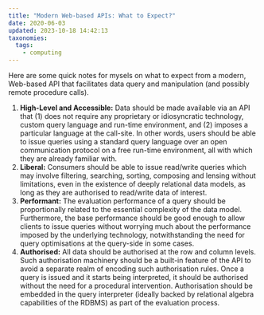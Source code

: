 ```yaml
---
title: "Modern Web-based APIs: What to Expect?"
date: 2020-06-03
updated: 2023-10-18 14:42:13
taxonomies:
  tags:
    - computing
---
```


Here are some quick notes for mysels on what to expect from a modern, Web-based
API that facilitates data query and manipulation (and possibly remote procedure
calls).

<!-- more -->

1. **High-Level and Accessible:** Data should be made available via an API that
   (1) does not require any proprietary or idiosyncratic technology, custom
   query language and run-time environment, and (2) imposes a particular
   language at the call-site. In other words, users should be able to issue
   queries using a standard query language over an open communication protocol
   on a free run-time environment, all with which they are already familiar
   with.
2. **Liberal:** Consumers should be able to issue read/write queries which may
   involve filtering, searching, sorting, composing and lensing without
   limitations, even in the existence of deeply relational data models, as long
   as they are authorised to read/write data of interest.
3. **Performant:** The evaluation performance of a query should be
   proportionally related to the essential complexity of the data model.
   Furthermore, the base performance should be good enough to allow clients to
   issue queries without worrying much about the performance imposed by the
   underlying technology, notwithstanding the need for query optimisations at
   the query-side in some cases.
4. **Authorised:** All data should be authorised at the row and column levels.
   Such authorisation machinery should be a built-in feature of the API to avoid
   a separate realm of encoding such authorisation rules. Once a query is issued
   and it starts being interpreted, it should be authorised without the need for
   a procedural intervention. Authorisation should be embedded in the query
   interpreter (ideally backed by relational algebra capabilities of the RDBMS)
   as part of the evaluation process.
